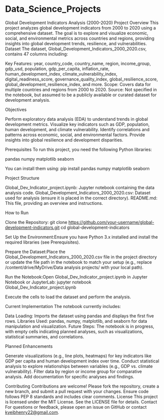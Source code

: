 # Data_Science_Projects

Global Development Indicators Analysis (2000-2020)
Project Overview
This project analyzes global development indicators from 2000 to 2020 using a comprehensive dataset. The goal is to explore and visualize economic, social, and environmental metrics across countries and regions, providing insights into global development trends, resilience, and vulnerabilities.
Dataset
The dataset, Global_Development_Indicators_2000_2020.csv, contains 47 columns including:

Key Features: year, country_code, country_name, region, income_group, gdp_usd, population, gdp_per_capita, inflation_rate, human_development_index, climate_vulnerability_index, digital_readiness_score, governance_quality_index, global_resilience_score, global_development_resilience_index, and more.
Scope: Covers data for multiple countries and regions from 2000 to 2020.
Source: Not specified in the notebook, but assumed to be a publicly available or curated dataset for development analysis.

Objectives

Perform exploratory data analysis (EDA) to understand trends in global development metrics.
Visualize key indicators such as GDP, population, human development, and climate vulnerability.
Identify correlations and patterns across economic, social, and environmental factors.
Provide insights into global resilience and development disparities.

Prerequisites
To run this project, you need the following Python libraries:

pandas
numpy
matplotlib
seaborn

You can install them using:
pip install pandas numpy matplotlib seaborn

Project Structure

Global_Dev_Indicator_project.ipynb: Jupyter notebook containing the data analysis code.
Global_Development_Indicators_2000_2020.csv: Dataset used for analysis (ensure it is placed in the correct directory).
README.md: This file, providing an overview and instructions.

How to Run

Clone the Repository:
git clone https://github.com/your-username/global-development-indicators.git
cd global-development-indicators


Set Up the Environment:Ensure you have Python 3.x installed and install the required libraries (see Prerequisites).

Prepare the Dataset:Place the Global_Development_Indicators_2000_2020.csv file in the project directory or update the file path in the notebook to match your setup (e.g., replace /content/drive/MyDrive/Data analysis projects/ with your local path).

Run the Notebook:Open Global_Dev_Indicator_project.ipynb in Jupyter Notebook or JupyterLab:
jupyter notebook Global_Dev_Indicator_project.ipynb

Execute the cells to load the dataset and perform the analysis.


Current Implementation
The notebook currently includes:

Data Loading: Imports the dataset using pandas and displays the first five rows.
Libraries Used: pandas, numpy, matplotlib, and seaborn for data manipulation and visualization.
Future Steps: The notebook is in progress, with empty cells indicating planned analyses, such as visualizations, statistical summaries, and correlations.

Planned Enhancements

Generate visualizations (e.g., line plots, heatmaps) for key indicators like GDP per capita and human development index over time.
Conduct statistical analysis to explore relationships between variables (e.g., GDP vs. climate vulnerability).
Filter data by region or income group for comparative analysis.
Add documentation for specific analyses and findings.

Contributing
Contributions are welcome! Please fork the repository, create a new branch, and submit a pull request with your changes. Ensure code follows PEP 8 standards and includes clear comments.
License
This project is licensed under the MIT License. See the LICENSE file for details.
Contact
For questions or feedback, please open an issue on GitHub or contact kyeibhenry22@gmail.com.
